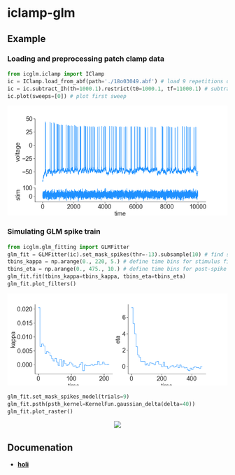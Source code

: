# iclamp-glm

## Example
### Loading and preprocessing patch clamp data
```python
from icglm.iclamp import IClamp
ic = IClamp.load_from_abf(path='./18o03049.abf') # load 9 repetitions of voltage response to noisy stimulation
ic = ic.subtract_Ih(th=1000.1).restrict(t0=1000.1, tf=11000.1) # subtract holding current and restrict data
ic.plot(sweeps=[0]) # plot first sweep
```
<p align="center">
  <img src=/examples/ic_plot.png>
</p>

### Simulating GLM spike train
```python
from icglm.glm_fitting import GLMFitter
glm_fit = GLMFitter(ic).set_mask_spikes(thr=-13).subsample(10) # find spikes and subsample signal
tbins_kappa = np.arange(0., 220, 5.) # define time bins for stimulus filter
tbins_eta = np.arange(0., 475., 10.) # define time bins for post-spike filter
glm_fit.fit(tbins_kappa=tbins_kappa, tbins_eta=tbins_eta)
glm_fit.plot_filters()
```

<p align="center">
  <img src=examples/filters.png>
</p>

```python
glm_fit.set_mask_spikes_model(trials=9)
glm_fit.psth(psth_kernel=KernelFun.gaussian_delta(delta=40))
glm_fit.plot_raster()
```
<p align="center">
  <img src=examples/fit_plot.png>
</p>

## Documenation
* **[holi](/doc/)**
